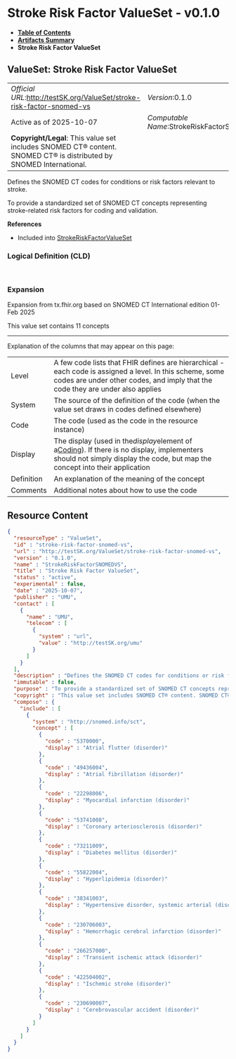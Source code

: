 # Stroke Risk Factor ValueSet - v0.1.0

* [**Table of Contents**](toc.md)
* [**Artifacts Summary**](artifacts.md)
* **Stroke Risk Factor ValueSet**

## ValueSet: Stroke Risk Factor ValueSet 

| | |
| :--- | :--- |
| *Official URL*:http://testSK.org/ValueSet/stroke-risk-factor-snomed-vs | *Version*:0.1.0 |
| Active as of 2025-10-07 | *Computable Name*:StrokeRiskFactorSNOMEDVS |
| **Copyright/Legal**: This value set includes SNOMED CT® content. SNOMED CT® is distributed by SNOMED International. | |

 
Defines the SNOMED CT codes for conditions or risk factors relevant to stroke. 

 
To provide a standardized set of SNOMED CT concepts representing stroke-related risk factors for coding and validation. 

 **References** 

* Included into [StrokeRiskFactorValueSet](ValueSet-stroke-risk-factor-vs.md)

### Logical Definition (CLD)

 

### Expansion

Expansion from tx.fhir.org based on SNOMED CT International edition 01-Feb 2025

This value set contains 11 concepts

-------

 Explanation of the columns that may appear on this page: 

| | |
| :--- | :--- |
| Level | A few code lists that FHIR defines are hierarchical - each code is assigned a level. In this scheme, some codes are under other codes, and imply that the code they are under also applies |
| System | The source of the definition of the code (when the value set draws in codes defined elsewhere) |
| Code | The code (used as the code in the resource instance) |
| Display | The display (used in the*display*element of a[Coding](http://hl7.org/fhir/R5/datatypes.html#Coding)). If there is no display, implementers should not simply display the code, but map the concept into their application |
| Definition | An explanation of the meaning of the concept |
| Comments | Additional notes about how to use the code |



## Resource Content

```json
{
  "resourceType" : "ValueSet",
  "id" : "stroke-risk-factor-snomed-vs",
  "url" : "http://testSK.org/ValueSet/stroke-risk-factor-snomed-vs",
  "version" : "0.1.0",
  "name" : "StrokeRiskFactorSNOMEDVS",
  "title" : "Stroke Risk Factor ValueSet",
  "status" : "active",
  "experimental" : false,
  "date" : "2025-10-07",
  "publisher" : "UMU",
  "contact" : [
    {
      "name" : "UMU",
      "telecom" : [
        {
          "system" : "url",
          "value" : "http://testSK.org/umu"
        }
      ]
    }
  ],
  "description" : "Defines the SNOMED CT codes for conditions or risk factors relevant to stroke.",
  "immutable" : false,
  "purpose" : "To provide a standardized set of SNOMED CT concepts representing stroke-related risk factors for coding and validation.",
  "copyright" : "This value set includes SNOMED CT® content. SNOMED CT® is distributed by SNOMED International.",
  "compose" : {
    "include" : [
      {
        "system" : "http://snomed.info/sct",
        "concept" : [
          {
            "code" : "5370000",
            "display" : "Atrial flutter (disorder)"
          },
          {
            "code" : "49436004",
            "display" : "Atrial fibrillation (disorder)"
          },
          {
            "code" : "22298006",
            "display" : "Myocardial infarction (disorder)"
          },
          {
            "code" : "53741008",
            "display" : "Coronary arteriosclerosis (disorder)"
          },
          {
            "code" : "73211009",
            "display" : "Diabetes mellitus (disorder)"
          },
          {
            "code" : "55822004",
            "display" : "Hyperlipidemia (disorder)"
          },
          {
            "code" : "38341003",
            "display" : "Hypertensive disorder, systemic arterial (disorder)"
          },
          {
            "code" : "230706003",
            "display" : "Hemorrhagic cerebral infarction (disorder)"
          },
          {
            "code" : "266257000",
            "display" : "Transient ischemic attack (disorder)"
          },
          {
            "code" : "422504002",
            "display" : "Ischemic stroke (disorder)"
          },
          {
            "code" : "230690007",
            "display" : "Cerebrovascular accident (disorder)"
          }
        ]
      }
    ]
  }
}

```
